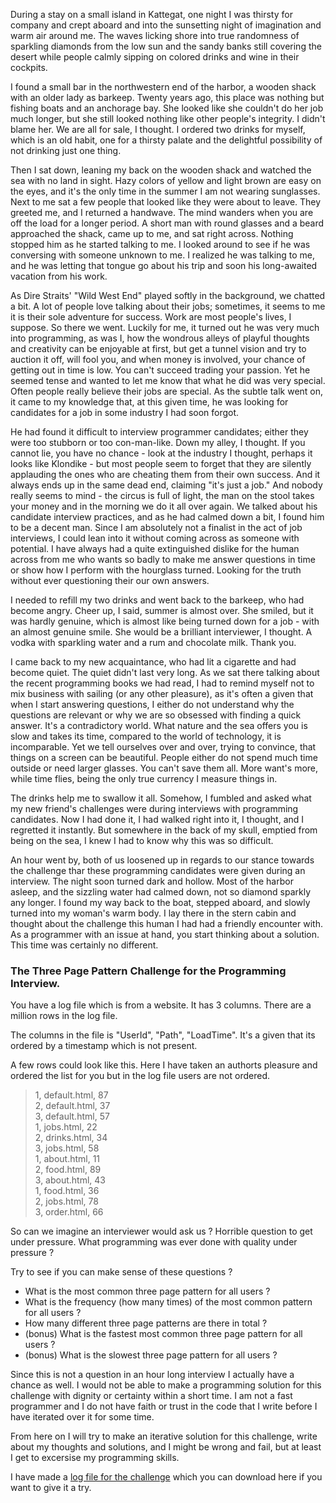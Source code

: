 [//]: # "title: A Man with a Three Page Path Challenge"
[//]: # "slug: a-man-with-a-three-page-path-challenge"
[//]: # "pubDate: 1/8/2024 10:22"
[//]: # "lastModified: 27/8/2024 9:22"
[//]: # "excerpt: "
[//]: # "categories: software"
[//]: # "isPublished: true"

During a stay on a small island in Kattegat, one night I was thirsty for company and crept aboard and into the sunsetting night of imagination and warm air around me. The waves licking shore into true randomness of sparkling diamonds from the low sun and the sandy banks still covering the desert while people calmly sipping on colored drinks and wine in their cockpits.

I found a small bar in the northwestern end of the harbor, a wooden shack with an older lady as barkeep. Twenty years ago, this place was nothing but fishing boats and an anchorage bay. She looked like she couldn't do her job much longer, but she still looked nothing like other people's integrity. I didn't blame her. We are all for sale, I thought. I ordered two drinks for myself, which is an old habit, one for a thirsty palate and the delightful possibility of not drinking just one thing.

Then I sat down, leaning my back on the wooden shack and watched the sea with no land in sight. Hazy colors of yellow and light brown are easy on the eyes, and it's the only time in the summer I am not wearing sunglasses. Next to me sat a few people that looked like they were about to leave. They greeted me, and I returned a handwave. The mind wanders when you are off the load for a longer period. A short man with round glasses and a beard approached the shack, came up to me, and sat right across. Nothing stopped him as he started talking to me. I looked around to see if he was conversing with someone unknown to me. I realized he was talking to me, and he was letting that tongue go about his trip and soon his long-awaited vacation from his work.

As Dire Straits' "Wild West End" played softly in the background, we chatted a bit. A lot of people love talking about their jobs; sometimes, it seems to me it is their sole adventure for success. Work are most people's lives, I suppose. So there we went. Luckily for me, it turned out he was very much into programming, as was I, how the wondrous alleys of playful thoughts and creativity can be enjoyable at first, but get a tunnel vision and try to auction it off, will fool you, and when money is involved, your chance of getting out in time is low. You can't succeed trading your passion. Yet he seemed tense and wanted to let me know that what he did was very special. Often people really believe their jobs are special. As the subtle talk went on, it came to my knowledge that, at this given time, he was looking for candidates for a job in some industry I had soon forgot.

He had found it difficult to interview programmer candidates; either they were too stubborn or too con-man-like. Down my alley, I thought. If you cannot lie, you have no chance - look at the industry I thought, perhaps it looks like Klondike - but most people seem to forget that they are silently applauding the ones who are cheating them from their own success. And it always ends up in the same dead end, claiming "it's just a job." And nobody really seems to mind - the circus is full of light, the man on the stool takes your money and in the morning we do it all over again. We talked about his candidate interview practices, and as he had calmed down a bit, I found him to be a decent man. Since I am absolutely not a finalist in the act of job interviews, I could lean into it without coming across as someone with potential. I have always had a quite extinguished dislike for the human across from me who wants so badly to make me answer questions in time or show how I perform with the hourglass turned. Looking for the truth without ever questioning their our own answers.

I needed to refill my two drinks and went back to the barkeep, who had become angry. Cheer up, I said, summer is almost over. She smiled, but it was hardly genuine, which is almost like being turned down for a job - with an almost genuine smile. She would be a brilliant interviewer, I thought. A vodka with sparkling water and a rum and chocolate milk. Thank you.

I came back to my new acquaintance, who had lit a cigarette and had become quiet. The quiet didn't last very long. As we sat there talking about the recent programming books we had read, I had to remind myself not to mix business with sailing (or any other pleasure), as it's often a given that when I start answering questions, I either do not understand why the questions are relevant or why we are so obsessed with finding a quick answer. It's a contradictory world. What nature and the sea offers you is slow and takes its time, compared to the world of technology, it is incomparable. Yet we tell ourselves over and over, trying to convince, that things on a screen can be beautiful. People either do not spend much time outside or need larger glasses. You can't save them all. More want's more, while time flies, being the only true currency I measure things in.

The drinks help me to swallow it all. Somehow, I fumbled and asked what my new friend's challenges were during interviews with programming candidates. Now I had done it, I had walked right into it, I thought, and I regretted it instantly. But somewhere in the back of my skull, emptied from being on the sea, I knew I had to know why this was so difficult.

An hour went by, both of us loosened up in regards to our stance towards the challenge thar these programming candidates were given during an interview. The night soon turned dark and hollow. Most of the harbor asleep, and the sizzling water had calmed down, not so diamond sparkly any longer. I found my way back to the boat, stepped aboard, and slowly turned into my woman's warm body. I lay there in the stern cabin and thought about the challenge this human I had had a friendly encounter with. As a programmer with an issue at hand, you start thinking about a solution. This time was certainly no different.

### The Three Page Pattern Challenge for the Programming Interview.

You have a log file which is from a website. It has 3 columns. There are a million rows in the log file.

The columns in the file is "UserId", "Path", "LoadTime". It's a given that its ordered by a timestamp which is not present.

A few rows could look like this. Here I have taken an authorts pleasure and ordered the list for you but in the log file users are not ordered.


> 1, default.html, 87 \
2, default.html, 37 \
3, default.html, 57 \
1, jobs.html, 22 \
2, drinks.html, 34 \
3, jobs.html, 58 \
1, about.html, 11 \
2, food.html, 89 \
3, about.html, 43 \
1, food.html, 36 \
2, jobs.html, 78 \
3, order.html, 66

So can we imagine an interviewer would ask us ? Horrible question to get under pressure. What programming was ever done with quality under pressure ?

Try to see if you can make sense of these questions ?

- What is the most common three page pattern for all users ? 
- What is the frequency (how many times) of the most common pattern for all users ?
- How many different three page patterns are there in total ?
- (bonus) What is the fastest most common three page pattern for all users ?
- (bonus) What is the slowest three page pattern for all users ?

Since this is not a question in an hour long interview I actually have a chance as well. I would not be able to make a programming solution for this challenge with dignity or certainty within a short time. I am not a fast programmer and I do not have faith or trust in the code that I write before I have iterated over it for some time.

From here on I will try to make an iterative solution for this challenge, write about my thoughts and solutions, and I might be wrong and fail, but at least I get to excersise my programming skills.

I have made a [log file for the challenge](references/a-man-with-a-three-page-challenge/logfile.csv) which you can download here if you want to give it a try.